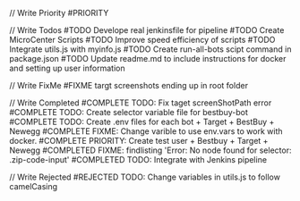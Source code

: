 // Write Priority
#PRIORITY

// Write Todos
#TODO Develope real jenkinsfile for pipeline
#TODO Create MicroCenter Scripts
#TODO Improve speed efficiency of scripts
#TODO Integrate utils.js with myinfo.js
#TODO Create run-all-bots scipt command in package.json
#TODO Update readme.md to include instructions for docker and setting up user information

// Write FixMe
#FIXME targt screenshots ending up in root folder

// Write Completed
#COMPLETE TODO: Fix taget screenShotPath error
#COMPLETE TODO: Create selector variable file for bestbuy-bot 
#COMPLETE TODO: Create .env files for each bot
    +   Target
    +   BestBuy
    +   Newegg
#COMPLETE FIXME: Change varible to use env.vars to work with docker.
#COMPLETE PRIORITY: Create test user
    +   Bestbuy
    +   Target
    +   Newegg
#COMPLETED FIXME: findlisting 'Error: No node found for selector: .zip-code-input'
#COMPLETED TODO: Integrate with Jenkins pipeline

// Write Rejected
#REJECTED TODO: Change variables in utils.js to follow camelCasing 